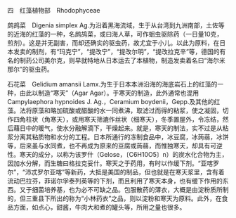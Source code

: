 四　红藻植物部　Rhodophyceae

  

鹧鸪菜　Digenia simplex Ag.为沿着黑海流域，生于从台湾到九洲南部，土佐等的近海的红藻的一种，名鹧鸪菜，或曰海人草，可作蛔虫驱除药（一日量10克，煎剂）。这是并无副害，而却还确实的驱虫药，故尤宜于小儿。以此为原料，在日本发卖的制剂，有“玛克宁”，“提改宁”，“提改尔明”，“提改拉克辛”等，德国的有名的制药公司美尔克，则早就特地从日本运去了本植物，制造发卖着名曰“海尔米那尔”的驱虫药。

石花菜　Gelidium amansii Lamx.为生于日本本洲沿海的海底岩石上的红藻的一种，由此以制造“寒天”（Agar Agar）。于寒天的制造，此外通常也混用Campylaephora hypnoides J. Ag.，Ceramium boydenii，Gepp.及其他的红藻。法将原藻和略加硫酸或醋酸的水一同煮沸，取滤过而得的粘浆，使之凝固，切作四角柱状（角寒天），或用寒天筛漉作丝状（细寒天），冬季置屋外，令冻结，然后藉日中的暖气，使水分融解滴下，干燥起来。就是，寒天的制法，实不过是从粘浆分离其粘质物和水分的工程。日本所通行的冻制食品中，冰豆腐，冰蒟蒻，冰饼等，后来虽与水同煮，也不再成为原来的豆腐或蒟蒻，而惟独寒天，却具有可逆性。寒天的成分，以称为该罗什（Gelose，〔C6H10O5〕n）的炭水化合物为主，因加水分解，而生糖曰格拉克妥什。寒天之于药用，有时以作缓下剂。“亚喀罗尔”，“沛忒罗尔亚喀”等新药，大抵是美国的制品，但也就是在寒天浆里，含有着流动巴拉芬，菲诺尔孚泰列英等的下剂，而且利用了寒天本身，也有缓下作用的东西。又于细菌培养基，也为必不可缺之品。包服散药的薄衣，大概是由淀粉质所制的，但三重县下所出的称为“小林药衣”之品，则以淀粉和寒天为原料。此外，在食品方面，如点心，甜酱，牛肉大和煮的罐头等，所用之量也很多。